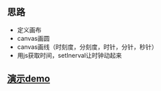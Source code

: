 ## 思路 ##


- 定义画布
- canvas画圆
- canvas画线（时刻度，分刻度，时针，分针，秒针）
- 用js获取时间，setInerval让时钟动起来

## [演示demo](http://1.xuptradiu.sinaapp.com/clock/clock.html) ##